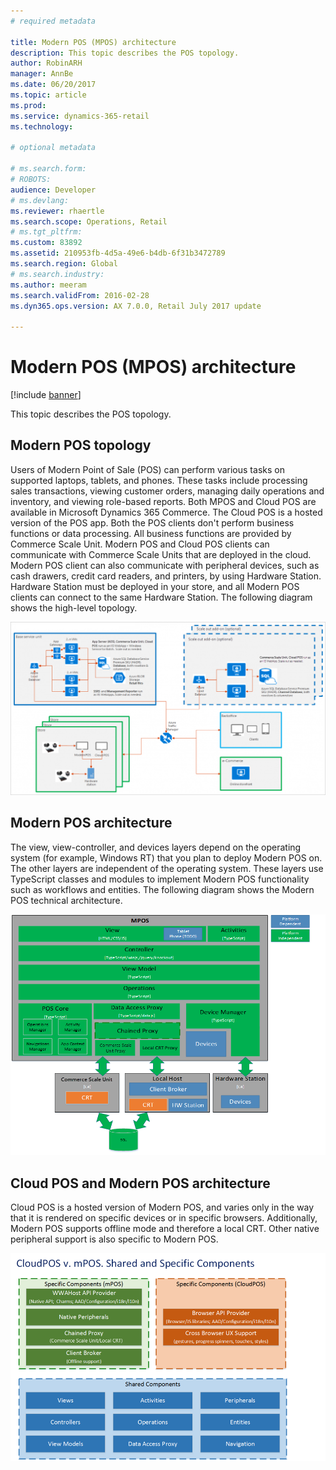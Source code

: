 ```yaml
---
# required metadata

title: Modern POS (MPOS) architecture
description: This topic describes the POS topology.
author: RobinARH
manager: AnnBe
ms.date: 06/20/2017
ms.topic: article
ms.prod: 
ms.service: dynamics-365-retail
ms.technology: 

# optional metadata

# ms.search.form: 
# ROBOTS: 
audience: Developer
# ms.devlang: 
ms.reviewer: rhaertle
ms.search.scope: Operations, Retail
# ms.tgt_pltfrm: 
ms.custom: 83892
ms.assetid: 210953fb-4d5a-49e6-b4db-6f31b3472789
ms.search.region: Global
# ms.search.industry: 
ms.author: meeram
ms.search.validFrom: 2016-02-28
ms.dyn365.ops.version: AX 7.0.0, Retail July 2017 update

---
```


# Modern POS (MPOS) architecture

[!include [banner](../includes/banner.md)]

This topic describes the POS topology.

Modern POS topology
--------------------------

Users of Modern Point of Sale (POS) can perform various tasks on supported laptops, tablets, and phones. These tasks include processing sales transactions, viewing customer orders, managing daily operations and inventory, and viewing role-based reports. Both MPOS and Cloud POS are available in Microsoft Dynamics 365 Commerce. The Cloud POS is a hosted version of the POS app. Both the POS clients don't perform business functions or data processing. All business functions are provided by Commerce Scale Unit. Modern POS and Cloud POS clients can communicate with Commerce Scale Units that are deployed in the cloud. Modern POS client can also communicate with peripheral devices, such as cash drawers, credit card readers, and printers, by using Hardware Station. Hardware Station must be deployed in your store, and all Modern POS clients can connect to the same Hardware Station. The following diagram shows the high-level topology. 

[![Commerce Topology](./media/retail-topology-1024x606.png)](./media/retail-topology.png)

## Modern POS architecture
The view, view-controller, and devices layers depend on the operating system (for example, Windows RT) that you plan to deploy Modern POS on. The other layers are independent of the operating system. These layers use TypeScript classes and modules to implement Modern POS functionality such as workflows and entities. The following diagram shows the Modern POS technical architecture. 

[![MPOS](./media/mpos.png)](./media/mpos.png)

## Cloud POS and Modern POS architecture
Cloud POS is a hosted version of Modern POS, and varies only in the way that it is rendered on specific devices or in specific browsers. Additionally, Modern POS supports offline mode and therefore a local CRT. Other native peripheral support is also specific to Modern POS. 

[![CloudPOS and MPOS](./media/cloudpos-and-mpos.png)](./media/cloudpos-and-mpos.png)



